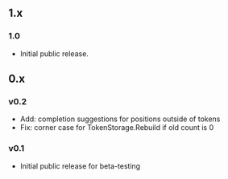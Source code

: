 
## 1.x

### 1.0

- Initial public release.

## 0.x

### v0.2

- Add: completion suggestions for positions outside of tokens
- Fix: corner case for TokenStorage.Rebuild if old count is 0

### v0.1
- Initial public release for beta-testing
